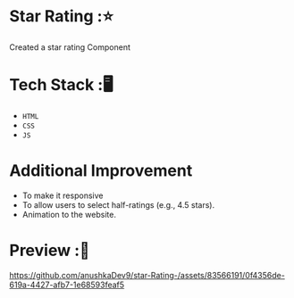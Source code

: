 # Star Rating :⭐
Created a star rating Component 
# Tech Stack :🖥️
- `HTML`<br/>
- `CSS`<br/>
- `JS`<br/>
# Additional Improvement 
- To make it responsive <br/>
- To allow users to select half-ratings (e.g., 4.5 stars). <br/>
- Animation to the website.<br/>
# Preview :🎥
https://github.com/anushkaDev9/star-Rating-/assets/83566191/0f4356de-619a-4427-afb7-1e68593feaf5

